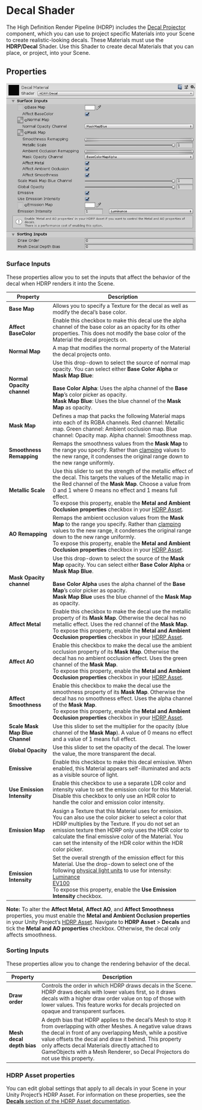 # Decal Shader

The High Definition Render Pipeline (HDRP) includes the [Decal Projector](Decal-Projector.html) component, which you can use to project specific Materials into your Scene to create realistic-looking decals. These Materials must use the **HDRP/Decal** Shader. Use this Shader to create decal Materials that you can place, or project, into your Scene.

## Properties

 ![](Images/DecalShader1.png)

### Surface Inputs

These properties allow you to set the inputs that affect the behavior of the decal when HDRP renders it into the Scene.

| **Property**                    | **Description**                                              |
| ------------------------------- | ------------------------------------------------------------ |
| **Base Map**                    | Allows you to specify a Texture for the decal as well as modify the decal’s base color. |
| **Affect BaseColor**            | Enable this checkbox to make this decal use the alpha channel of the base color as an opacity for its other properties. This does not modify the base color of the Material the decal projects on. |
| **Normal Map**                  | A map that modifies the normal property of the Material the decal projects onto. |
| **Normal Opacity channel**      | Use this drop-down to select the source of normal map opacity. You can select either **Base Color Alpha** or **Mask Map Blue**:<br /><br />**Base Color Alpha**: Uses the alpha channel of the **Base Map**’s color picker as opacity.<br />**Mask Map Blue**: Uses the blue channel of the **Mask Map** as opacity. |
| **Mask Map**                    | Defines a map that packs the following Material maps into each of its RGBA channels. Red channel: Metallic map. Green channel: Ambient occlusion map. Blue channel: Opacity map. Alpha channel: Smoothness map. |
| **Smoothness Remapping**        | Remaps the smoothness values from the **Mask Map** to the range you specify. Rather than [clamping](https://docs.unity3d.com/ScriptReference/Mathf.Clamp.html) values to the new range, it condenses the original range down to the new range uniformly. |
| **Metallic Scale**              | Use this slider to set the strength of the metallic effect of the decal. This targets the values of the Metallic map in the Red channel of the **Mask Map**. Choose a value from 0 and 1 where 0 means no effect and 1 means full effect.<br />To expose this property, enable the **Metal and Ambient Occlusion properties** checkbox in your [HDRP Asset](HDRP-Asset.html#Decals). |
| **AO Remapping**                | Remaps the ambient occlusion values from the **Mask Map** to the range you specify. Rather than [clamping](https://docs.unity3d.com/ScriptReference/Mathf.Clamp.html) values to the new range, it condenses the original range down to the new range uniformly.<br />To expose this property, enable the **Metal and Ambient Occlusion properties** checkbox in your [HDRP Asset](HDRP-Asset.html#Decals). |
| **Mask Opacity channel**        | Use this drop-down to select the source of the **Mask Map** opacity. You can select either **Base Color Alpha** or **Mask Map Blue**.<br /><br />**Base Color Alpha** uses the alpha channel of the **Base Map**’s color picker as opacity.<br />**Mask Map Blue** uses the blue channel of the **Mask Map** as opacity. |
| **Affect Metal**                | Enable this checkbox to make the decal use the metallic property of its **Mask Map**. Otherwise the decal has no metallic effect. Uses the red channel of the **Mask Map**.<br />To expose this property, enable the **Metal and Ambient Occlusion properties** checkbox in your [HDRP Asset](HDRP-Asset.html#Decals). |
| **Affect AO**                   | Enable this checkbox to make the decal use the ambient occlusion property of its **Mask Map**. Otherwise the decal has no ambient occlusion effect. Uses the green channel of the **Mask Map**.<br />To expose this property, enable the **Metal and Ambient Occlusion properties** checkbox in your [HDRP Asset](HDRP-Asset.html#Decals). |
| **Affect Smoothness**           | Enable this checkbox to make the decal use the smoothness property of its **Mask Map**. Otherwise the decal has no smoothness effect. Uses the alpha channel of the **Mask Map**.<br />To expose this property, enable the **Metal and Ambient Occlusion properties** checkbox in your [HDRP Asset](HDRP-Asset.html#Decals). |
| **Scale Mask Map Blue Channel** | Use this slider to set the multiplier for the opacity (blue channel of the **Mask Map**). A value of 0 means no effect and a value of 1 means full effect. |
| **Global Opacity**              | Use this slider to set the opacity of the decal. The lower the value, the more transparent the decal. |
| **Emissive**                    | Enable this checkbox to make this decal emissive. When enabled, this Material appears self-illuminated and acts as a visible source of light. |
| **Use Emission Intensity**      | Enable this checkbox to use a separate LDR color and intensity value to set the emission color for this Material. Disable this checkbox to only use an HDR color to handle the color and emission color intensity. |
| **Emission Map**                | Assign a Texture that this Material uses for emission. You can also use the color picker to select a color that HDRP multiplies by the Texture. If you do not set an emission texture then HDRP only uses the HDR color to calculate the final emissive color of the Material. You can set the intensity of the HDR color within the HDR color picker. |
| **Emission Intensity**          | Set the overall strength of the emission effect for this Material. Use the drop-down to select one of the following [physical light units](Physical-Light-Units.html) to use for intensity:<br />[Luminance](Glossary.html#Luminance)<br />[EV100](GLossary.html#EV)<br />To expose this property, enable the **Use Emission Intensity** checkbox. |

**Note:** To alter the **Affect Metal**, **Affect AO**, and **Affect Smoothness** properties, you must enable the **Metal and Ambient Occlusion properties** in your Unity Project’s [HDRP Asset](HDRP-Asset.html). Navigate to **HDRP Asset** > **Decals** and tick the **Metal and AO properties** checkbox. Otherwise, the decal only affects smoothness.

### Sorting Inputs

These properties allow you to change the rendering behavior of the decal.

| **Property**              | **Description**                                              |
| ------------------------- | ------------------------------------------------------------ |
| **Draw order**            | Controls the order in which HDRP draws decals in the Scene. HDRP draws decals with lower values first, so it draws decals with a higher draw order value on top of those with lower values. This feature works for decals projected on opaque and transparent surfaces. |
| **Mesh decal depth bias** | A depth bias that HDRP applies to the decal’s Mesh to stop it from overlapping with other Meshes. A negative value draws the decal in front of any overlapping Mesh, while a positive value offsets the decal and draw it behind. This property only affects decal Materials directly attached to GameObjects with a Mesh Renderer, so Decal Projectors do not use this property. |

### HDRP Asset properties

You can edit global settings that apply to all decals in your Scene in your Unity Project’s HDRP Asset. For information on these properties, see the [**Decals** section of the HDRP Asset documentation](HDRP-Asset.html#Decals).